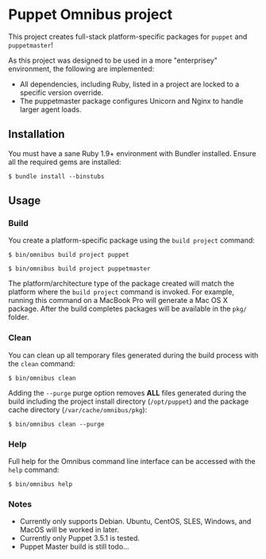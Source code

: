 Puppet Omnibus project
======================
This project creates full-stack platform-specific packages for `puppet` and `puppetmaster`!

As this project was designed to be used in a more "enterprisey" environment, the following are implemented: 
* All dependencies, including Ruby, listed in a project are locked to a specific version override.
* The puppetmaster package configures Unicorn and Nginx to handle larger agent loads.

Installation
------------
You must have a sane Ruby 1.9+ environment with Bundler installed. Ensure all
the required gems are installed:

```shell
$ bundle install --binstubs
```

Usage
-----
### Build

You create a platform-specific package using the `build project` command:

```shell
$ bin/omnibus build project puppet
```

```shell
$ bin/omnibus build project puppetmaster
```

The platform/architecture type of the package created will match the platform
where the `build project` command is invoked. For example, running this command
on a MacBook Pro will generate a Mac OS X package. After the build completes
packages will be available in the `pkg/` folder.

### Clean

You can clean up all temporary files generated during the build process with
the `clean` command:

```shell
$ bin/omnibus clean
```

Adding the `--purge` purge option removes __ALL__ files generated during the
build including the project install directory (`/opt/puppet`) and
the package cache directory (`/var/cache/omnibus/pkg`):

```shell
$ bin/omnibus clean --purge
```

### Help

Full help for the Omnibus command line interface can be accessed with the
`help` command:

```shell
$ bin/omnibus help
```

### Notes

* Currently only supports Debian.  Ubuntu, CentOS, SLES, Windows, and MacOS will be worked in later.
* Currently only Puppet 3.5.1 is tested.
* Puppet Master build is still todo...
